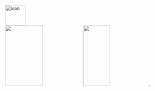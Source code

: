 
<div style="display: flex; align-items: flex-start;"><img src="https://techstack-generator.vercel.app/cpp-icon.svg" alt="icon" width="65" height="65" /></div>
<div align="left">
<img height="195px" width="49%" src="https://github-readme-stats.vercel.app/api?username=mazty47&show_icons=true&theme=transparent&include_all_commits=true&hide_border=true&count_private=true"/>
<img height="195px" width="41%" src="https://github-readme-stats.vercel.app/api/top-langs/?username=mazty47&layout=compact&langs_count=7&hide_border=true&theme=transparent"/>	
  .
</div>
<br/>


